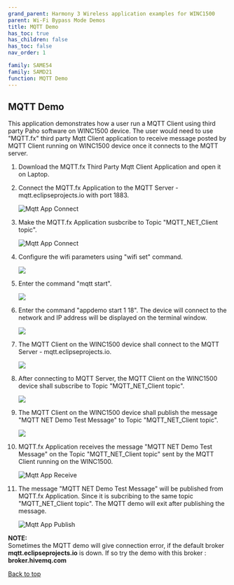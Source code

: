 ```yaml
---
grand_parent: Harmony 3 Wireless application examples for WINC1500
parent: Wi-Fi Bypass Mode Demos
title: MQTT Demo
has_toc: true
has_children: false
has_toc: false
nav_order: 1

family: SAME54
family: SAMD21
function: MQTT Demo
---
```



## MQTT Demo<a name="mqttdemo"></a>
This application demonstrates how a user run a MQTT Client using third party Paho software on WINC1500 device. The user would need to use "MQTT.fx" third party Mqtt Client application to receive message posted by MQTT Client running on WINC1500 device once it connects to the MQTT server.

1. Download the MQTT.fx Third Party Mqtt Client Application and open it on Laptop.

2. Connect the MQTT.fx Application to the MQTT Server - mqtt.eclipseprojects.io with port 1883.

	![Mqtt App Connect](images/mqtt_bypass_fx1.png)

3. Make the MQTT.fx Application susbcribe to Topic "MQTT_NET_Client topic".

	![Mqtt App Connect](images/mqtt_bypass_fx2.png)

4. Configure the wifi parameters using "wifi set" command.

	![](images/wifi_config.png)

5. Enter the command "mqtt start". 

	![](images/mqtt_bypass_start.png)

6. Enter the command "appdemo start 1 18". The device will connect to the network and IP address will be displayed on the terminal window.

	![](images/mqtt_bypass_ap_connected.png)

7.  The MQTT Client on the WINC1500 device shall connect to the MQTT Server - mqtt.eclipseprojects.io.

	![](images/mqtt_bypass_client_connected.png)

8. After connecting to MQTT Server, the MQTT Client on the WINC1500 device shall subscribe to Topic "MQTT_NET_Client topic".

	![](images/mqtt_bypass_subscribed.png)

9. The MQTT Client on the WINC1500 device shall publish the message "MQTT NET Demo Test Message" to Topic "MQTT_NET_Client topic".

	![](images/mqtt_bypass_published.png)

10. MQTT.fx Application receives the message "MQTT NET Demo Test Message" on the Topic "MQTT_NET_Client topic" sent by the MQTT Client running on the WINC1500.

	![Mqtt App Receive](images/mqtt_bypass_fx3.png)

11. The message "MQTT NET Demo Test Message" will be published from MQTT.fx Application. Since it is subcribing to the same topic "MQTT_NET_Client topic". The MQTT demo will exit after publishing the message.

	![Mqtt App Publish](images/mqtt_bypass_completed.png)
   
**NOTE:**<br>
Sometimes the MQTT demo will give connection error, if the default broker **mqtt.eclipseprojects.io** is down. If so try the demo with this broker : **broker.hivemq.com**   


<a href="#top">Back to top</a>